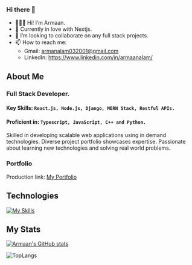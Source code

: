 ### Hi there 👋

- 👨🏼‍🎓 Hi! I’m Armaan.
- 🌱 Currently in love with Nextjs.
- 👯 I’m looking to collaborate on any full stack projects.
- 📫 How to reach me:
  - Gmail: armanalam032001@gmail.com
  - LinkedIn: https://www.linkedin.com/in/armaanalam/
## About Me
### Full Stack Developer.
#### Key Skills: ```React.js, Node.js, Django, MERN Stack, Restful APIs.``` 
#### Proficient in: ```Typescript, JavaScript, C++ and Python.```
Skilled in developing scalable web applications using in demand technologies. Diverse project portfolio showcases expertise. Passionate about learning new technologies and solving real world problems.

### Portfolio
Production link: [My Portfolio](https://armaanalam.vercel.app)

## Technologies
[![My Skills](https://skillicons.dev/icons?i=react,nodejs,mongodb,django,typescript,javascript,cpp,python,html,css,tensorflow&theme=dark)]()

## My Stats
[![Armaan's GitHub stats](https://github-readme-stats.vercel.app/api?username=armanalam03&show_icons=true&theme=radical)]()

![TopLangs](https://github-readme-stats.vercel.app/api/top-langs/?username=armanalam03&show_icons=true&theme=radical&layout=compact)

<!--
**armanalam03/armanalam03** is a ✨ _special_ ✨ repository because its `README.md` (this file) appears on your GitHub profile.

Here are some ideas to get you started:

- 🔭 I’m currently working on ...
- 🌱 I’m currently learning ...
- 👯 I’m looking to collaborate on ...
- 🤔 I’m looking for help with ...
- 💬 Ask me about ...
- 📫 How to reach me: ...
- 😄 Pronouns: ...
- ⚡ Fun fact: ...
-->
